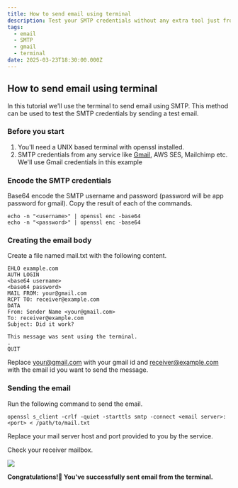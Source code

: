 ```yaml
---
title: How to send email using terminal
description: Test your SMTP credentials without any extra tool just from your terminal
tags:
  - email
  - SMTP
  - gmail
  - terminal
date: 2025-03-23T18:30:00.000Z
---
```


## How to send email using terminal

In this tutorial we'll use the terminal to send email using SMTP. This method can be used to test the SMTP credentials by sending a test email.

### Before you start

1. You'll need a UNIX based terminal with openssl installed.
2. SMTP credentials from any service like [Gmail](https://support.google.com/a/answer/176600?hl=en), AWS SES, Mailchimp etc. We'll use Gmail credentials in this example

### Encode the SMTP credentials

Base64 encode the SMTP username and password (password will be app password for gmail). Copy the result of each of the commands.

```shell
echo -n "<username>" | openssl enc -base64
echo -n "<password>" | openssl enc -base64
```

### Creating the email body

Create a file named mail.txt with the following content.

```
EHLO example.com
AUTH LOGIN
<base64 username>
<base64 password>
MAIL FROM: your@gmail.com
RCPT TO: receiver@example.com
DATA
From: Sender Name <your@gmail.com>
To: receiver@example.com
Subject: Did it work?

This message was sent using the terminal.
.
QUIT
```

Replace [your@gmail.com](mailto:your@gmail.com) with your gmail id and [receiver@example.com](mailto:receiver@example.com) with the email id you want to send the message.

### Sending the email

Run the following command to send the email.

```shell
openssl s_client -crlf -quiet -starttls smtp -connect <email server>:<port> < /path/to/mail.txt
```

Replace your mail server host and port provided to you by the service.

Check your receiver mailbox.

![](/send-email-terminal/1.webp)

**Congratulations!🎉 You've successfully sent email from the terminal.**
